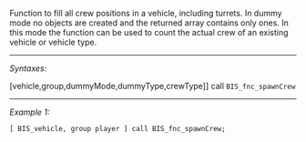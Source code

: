 Function to fill all crew positions in a vehicle, including turrets.
	In dummy mode no objects are created and the returned array contains only ones.
	In this mode the function can be used to count the actual crew of an existing vehicle or vehicle type.


---
*Syntaxes:*

[vehicle,group,dummyMode,dummyType,crewType]] call `BIS_fnc_spawnCrew`

---
*Example 1:*

```sqf
[ BIS_vehicle, group player ] call BIS_fnc_spawnCrew;
```